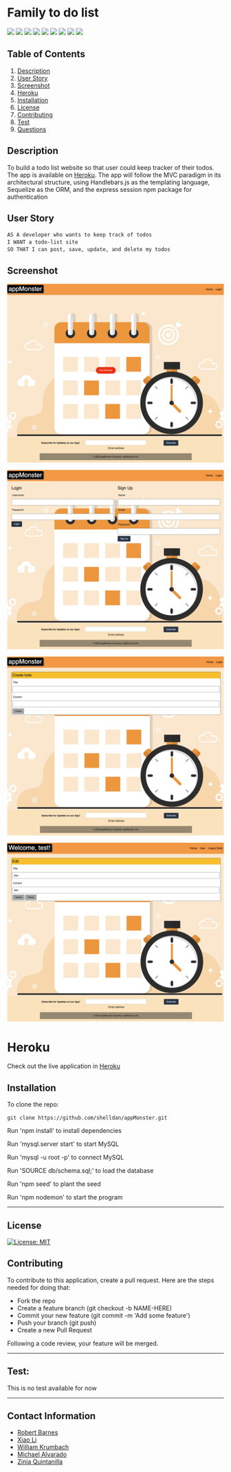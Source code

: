 # Family to do list

<p> 
    <img src="https://img.shields.io/badge/-JavaScript-purple" />
    <img src="https://img.shields.io/badge/-CSS-brightgreen" />
    <img src="https://img.shields.io/badge/-Node-green" />
    <img src="https://img.shields.io/badge/-Express.js-blue" />
    <img src="https://img.shields.io/badge/-MySQL-yellow" />
    <img src="https://img.shields.io/badge/-Sequelize-red" />
    <img src="https://img.shields.io/badge/-Bootstrap-yellowgreen" />
    <img src="https://img.shields.io/badge/-dotenv-lightgrey" />
    <img src="https://img.shields.io/badge/-handlebars-orange" />
</p>


## Table of Contents
1. [Description](#description)
2. [User Story](#user-story)
3. [Screenshot](#screenshot)
4. [Heroku](#heroku)
5. [Installation](#installation)
6. [License](#license)
7. [Contributing](#contributing)
8. [Test](#test)
9. [Questions](#contact-information)

## Description
To build a todo list website so that user could keep tracker of their todos. The app is available on [Heroku](https://intense-plains-44092.herokuapp.com/). The app will follow the MVC paradigm in its architectural structure, using Handlebars.js as the templating language, Sequelize as the ORM, and the express session npm package for authentication

## User Story
```md
AS A developer who wants to keep track of todos
I WANT a todo-list site
SO THAT I can post, save, update, and delete my todos
```

## Screenshot

![](public/images/screen-shot-1.png)

![](public/images/screen-shot-2.png)

![](public/images/screen-shot-3.png)

![](public/images/screen-shot-4.png)

# Heroku
Check out the live application in [Heroku](https://intense-plains-44092.herokuapp.com/)


## Installation
To clone the repo:
```
git clone https://github.com/shelldan/appMonster.git
``` 
Run 'npm install' to install dependencies

Run 'mysql.server start' to start MySQL

Run 'mysql -u root -p' to connect MySQL

Run 'SOURCE db/schema.sql;' to load the database

Run 'npm seed' to plant the seed

Run 'npm nodemon' to start the program

---

## License
[![License: MIT](https://img.shields.io/badge/License-MIT-blue.svg)](https://opensource.org/licenses/MIT) 

## Contributing 
To contribute to this application, create a pull request.
Here are the steps needed for doing that:
- Fork the repo
- Create a feature branch (git checkout -b NAME-HERE)
- Commit your new feature (git commit -m 'Add some feature')
- Push your branch (git push)
- Create a new Pull Request

Following a code review, your feature will be merged.

---

## Test:
This is no test available for now

---

## Contact Information
* [Robert Barnes](https://github.com/okingdomz)
* [Xiao Li](https://github.com/shelldan)
* [William Krumbach](https://github.com/krumbelievable)
* [Michael Alvarado](https://github.com/Michael-Alvarado)
* [Zinia Quintanilla](https://github.com/ZiniaQ)